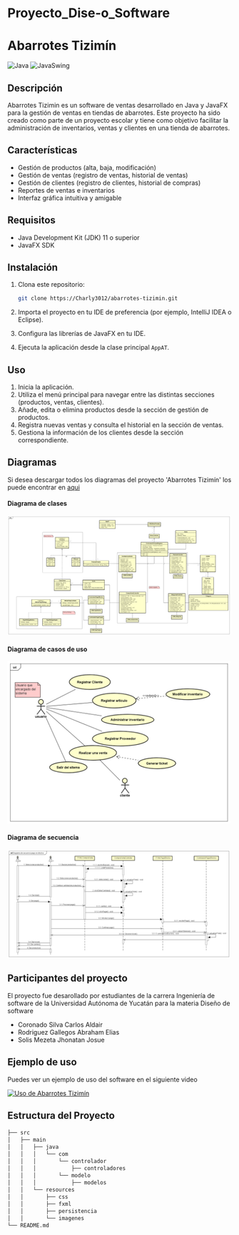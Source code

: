 # Proyecto_Dise-o_Software


# Abarrotes Tizimín

![Java](https://img.shields.io/badge/Java-ED8B00?style=for-the-badge&logo=java&logoColor=white)
![JavaSwing](https://img.shields.io/badge/JavaSwing-007396?style=for-the-badge&logo=java&logoColor=white)

## Descripción

Abarrotes Tizimin es un software de ventas desarrollado en Java y JavaFX para la gestión de ventas en tiendas de abarrotes. Este proyecto ha sido creado como parte de un proyecto escolar y tiene como objetivo facilitar la administración de inventarios, ventas y clientes en una tienda de abarrotes.

## Características

- Gestión de productos (alta, baja, modificación)
- Gestión de ventas (registro de ventas, historial de ventas)
- Gestión de clientes (registro de clientes, historial de compras)
- Reportes de ventas e inventarios
- Interfaz gráfica intuitiva y amigable

## Requisitos

- Java Development Kit (JDK) 11 o superior
- JavaFX SDK

## Instalación

1. Clona este repositorio:
    ```bash
    git clone https://Charly3012/abarrotes-tizimin.git
    ```

2. Importa el proyecto en tu IDE de preferencia (por ejemplo, IntelliJ IDEA o Eclipse).

3. Configura las librerías de JavaFX en tu IDE.

4. Ejecuta la aplicación desde la clase principal `AppAT`.

## Uso

1. Inicia la aplicación.
2. Utiliza el menú principal para navegar entre las distintas secciones (productos, ventas, clientes).
3. Añade, edita o elimina productos desde la sección de gestión de productos.
4. Registra nuevas ventas y consulta el historial en la sección de ventas.
5. Gestiona la información de los clientes desde la sección correspondiente.

## Diagramas
Si desea descargar todos los diagramas del proyecto 'Abarrotes Tizimín' los puede encontrar en [aqui](https://github.com/Charly3012/AbarrotesTiziminDS/blob/main/Diagramas/Diagramas%20Abarrotes%20Tizimin%20DS.asta)

#### Diagrama de clases 
<img src="https://github.com/Charly3012/AbarrotesTiziminDS/blob/main/Diagramas/diagrama%20de%20clases.png" alt="Diagrama De Clases" width="500" >

#### Diagrama de casos de uso
<img src="https://github.com/Charly3012/AbarrotesTiziminDS/blob/main/Diagramas/Diagrama%20de%20casos%20de%20uso%20.png" alt="Diagrama de casos de uso" width="500" >

#### Diagrama de secuencia
<img src="https://github.com/Charly3012/AbarrotesTiziminDS/blob/main/Diagramas/Diagrama%20de%20secuencia%20pago%20en%20efectivo.png" alt="Diagrama de secuencia" width="500" >


## Participantes del proyecto
El proyecto fue desarollado por estudiantes de la carrera Ingeniería de software de la Universidad Autónoma de Yucatán para la materia Diseño de software
- Coronado Silva Carlos Aldair
- Rodriguez Gallegos Abraham Elias
- Solis Mezeta Jhonatan Josue


## Ejemplo de uso 
Puedes ver un ejemplo de uso del software en el siguiente video 


[![Uso de Abarrotes Tizimín](![image](https://github.com/ItzelMedinaMex/Proyecto_Dise-o_Software/assets/112908528/7088d1af-e92d-46ec-9446-73b2c3c24b13)
)](https://youtu.be/GyMURU6Di-0)

## Estructura del Proyecto

```plaintext
├── src
│   ├── main
│   │   ├── java
│   │   │   └── com
│   │   │       └── controlador
│   │   │           ├── controladores
│   │   │       └── modelo
│   │   │           ├── modelos
│   │   └── resources
│   │       ├── css
│   │       ├── fxml
│   │       ├── persistencia
│   │       └── imagenes
└── README.md
